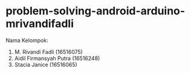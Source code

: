 # problem-solving-android-arduino-mrivandifadli
Nama Kelompok:
1. M. Rivandi Fadli (16516075)
2. Aidil Firmansyah Putra (16516248)
3. Stacia Janice (16516065)
